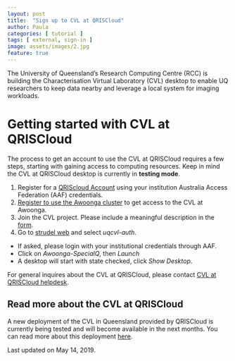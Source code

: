 ```yaml
---
layout: post
title:  "Sign up to CVL at QRISCloud"
author: Paula
categories: [ tutorial ]
tags: [ external, sign-in ]
image: assets/images/2.jpg
feature: true
---
```

The University of Queensland’s Research Computing Centre (RCC)
is building the Characterisation Virtual Laboratory (CVL)
desktop to enable UQ researchers to keep data nearby and
leverage a local system for imaging workloads.

# Getting started with CVL at QRISCloud

The process to get an account to use the CVL at QRISCloud
requires a few steps, starting with gaining access to
computing resources. Keep in mind the CVL at QRISCloud desktop
is currently in **testing mode**.

1. Register for a [QRIScloud Account](https://www.qriscloud.org.au/) using your institution Australia Access Federation (AAF) credentials.
1.  [Register to use the Awoonga cluster](https://www.qriscloud.org.au/index.php/services) to get access to the CVL at Awoonga.
1. Join the CVL project. Please include a meaningful description in the [form](https://services.qriscloud.org.au/access/336df5742362455f923d7ea9efb39133/member).
1. Go to [strudel web](https://cvl.qriscloud.org.au) and select *uqcvl-auth*.
  * If asked, please login with your institutional credentials through AAF.
  * Click on *Awoonga-SpecialQ*, then *Launch*
  * A desktop will start with state checked, click *Show Desktop*.

For general inquires about the CVL at QRISCloud, please
contact [CVL at QRISCloud helpdesk](mailto:e.scriven@uq.edu.au).

## Read more about the CVL at QRISCloud
<p>A new deployment of the CVL in Queensland provided by
QRISCloud is currently being tested and will become available
in the next months. You can read more about this deployment <a target="_blank" href="https://rcc.uq.edu.au/article/2019/02/rcc-works-virtual-lab-imaging-research">here</a>.</p>

Last updated on May 14, 2019.
